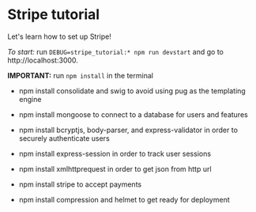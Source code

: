 # Stripe tutorial

Let's learn how to set up Stripe!

*To start:* run `DEBUG=stripe_tutorial:* npm run devstart` and go to http://localhost:3000.

**IMPORTANT:** run `npm install` in the terminal
* npm install consolidate and swig to avoid using pug as the templating engine
* npm install mongoose to connect to a database for users and features
* npm install bcryptjs, body-parser, and express-validator in order to securely authenticate users
* npm install express-session in order to track user sessions
* npm install xmlhttprequest in order to get json from http url

* npm install stripe to accept payments
* npm install compression and helmet to get ready for deployment
